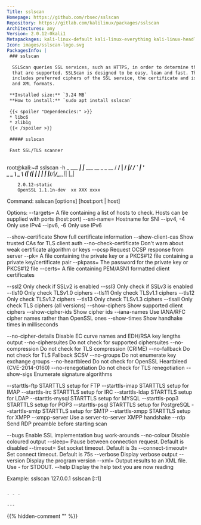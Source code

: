 ```yaml
---
Title: sslscan
Homepage: https://github.com/rbsec/sslscan
Repository: https://gitlab.com/kalilinux/packages/sslscan
Architectures: any
Version: 2.0.12-0kali1
Metapackages: kali-linux-default kali-linux-everything kali-linux-headless kali-linux-large kali-tools-information-gathering kali-tools-vulnerability kali-tools-web 
Icon: images/sslscan-logo.svg
PackagesInfo: |
 ### sslscan
 
  SSLScan queries SSL services, such as HTTPS, in order to determine the ciphers
  that are supported. SSLScan is designed to be easy, lean and fast. The output
  includes preferred ciphers of the SSL service, the certificate and is in text
  and XML formats.
 
 **Installed size:** `3.24 MB`  
 **How to install:** `sudo apt install sslscan`  
 
 {{< spoiler "Dependencies:" >}}
 * libc6 
 * zlib1g 
 {{< /spoiler >}}
 
 ##### sslscan
 
 Fast SSL/TLS scanner
 
 ```
 root@kali:~# sslscan -h
                    _
            ___ ___| |___  ___ __ _ _ __
           / __/ __| / __|/ __/ _` | '_ \
           \__ \__ \ \__ \ (_| (_| | | | |
           |___/___/_|___/\___\__,_|_| |_|
 
 
 		2.0.12-static
 		OpenSSL 1.1.1n-dev  xx XXX xxxx
 
 
 Command:
   sslscan [options] [host:port | host]
 
 Options:
   --targets=<file>     A file containing a list of hosts to check.
                        Hosts can  be supplied  with ports (host:port)
   --sni-name=<name>    Hostname for SNI
   --ipv4, -4           Only use IPv4
   --ipv6, -6           Only use IPv6
 
   --show-certificate   Show full certificate information
   --show-client-cas    Show trusted CAs for TLS client auth
   --no-check-certificate  Don't warn about weak certificate algorithm or keys
   --ocsp               Request OCSP response from server
   --pk=<file>          A file containing the private key or a PKCS#12 file
                        containing a private key/certificate pair
   --pkpass=<password>  The password for the private  key or PKCS#12 file
   --certs=<file>       A file containing PEM/ASN1 formatted client certificates
 
   --ssl2               Only check if SSLv2 is enabled
   --ssl3               Only check if SSLv3 is enabled
   --tls10              Only check TLSv1.0 ciphers
   --tls11              Only check TLSv1.1 ciphers
   --tls12              Only check TLSv1.2 ciphers
   --tls13              Only check TLSv1.3 ciphers
   --tlsall             Only check TLS ciphers (all versions)
   --show-ciphers       Show supported client ciphers
   --show-cipher-ids    Show cipher ids
   --iana-names         Use IANA/RFC cipher names rather than OpenSSL ones
   --show-times         Show handhake times in milliseconds
 
   --no-cipher-details  Disable EC curve names and EDH/RSA key lengths output
   --no-ciphersuites    Do not check for supported ciphersuites
   --no-compression     Do not check for TLS compression (CRIME)
   --no-fallback        Do not check for TLS Fallback SCSV
   --no-groups          Do not enumerate key exchange groups
   --no-heartbleed      Do not check for OpenSSL Heartbleed (CVE-2014-0160)
   --no-renegotiation   Do not check for TLS renegotiation
   --show-sigs          Enumerate signature algorithms
 
   --starttls-ftp       STARTTLS setup for FTP
   --starttls-imap      STARTTLS setup for IMAP
   --starttls-irc       STARTTLS setup for IRC
   --starttls-ldap      STARTTLS setup for LDAP
   --starttls-mysql     STARTTLS setup for MYSQL
   --starttls-pop3      STARTTLS setup for POP3
   --starttls-psql      STARTTLS setup for PostgreSQL
   --starttls-smtp      STARTTLS setup for SMTP
   --starttls-xmpp      STARTTLS setup for XMPP
   --xmpp-server        Use a server-to-server XMPP handshake
   --rdp                Send RDP preamble before starting scan
 
   --bugs               Enable SSL implementation bug work-arounds
   --no-colour          Disable coloured output
   --sleep=<msec>       Pause between connection request. Default is disabled
   --timeout=<sec>      Set socket timeout. Default is 3s
   --connect-timeout=<sec>  Set connect timeout. Default is 75s
   --verbose            Display verbose output
   --version            Display the program version
   --xml=<file>         Output results to an XML file. Use - for STDOUT.
   --help               Display the help text you are now reading
 
 Example:
   sslscan 127.0.0.1
   sslscan [::1]
 
 ```
 
 - - -
 
---
```

{{% hidden-comment "<!--Do not edit anything above this line-->" %}}
